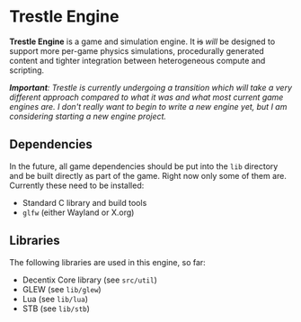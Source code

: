 # Trestle Engine

**Trestle Engine** is a game and simulation engine. It <s>is</s> *will* be designed to support more per-game physics simulations, procedurally generated content and tighter integration between heterogeneous compute and scripting.

***Important**: Trestle is currently undergoing a transition which will take a very different approach compared to what it was and what most current game engines are. I don't really want to begin to write a new engine yet, but I am considering starting a new engine project.*

## Dependencies

In the future, all game dependencies should be put into the `lib` directory and be built directly as part of the game. Right now only some of them are. Currently these need to be installed:

 * Standard C library and build tools
 * `glfw` (either Wayland or X.org)

## Libraries

The following libraries are used in this engine, so far:

 * Decentix Core library (see `src/util`)
 * GLEW (see `lib/glew`)
 * Lua (see `lib/lua`)
 * STB (see `lib/stb`)
